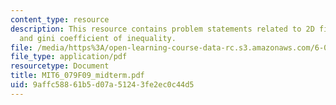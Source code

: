 ```yaml
---
content_type: resource
description: This resource contains problem statements related to 2D filter design
  and gini coefficient of inequality.
file: /media/https%3A/open-learning-course-data-rc.s3.amazonaws.com/6-079-introduction-to-convex-optimization-fall-2009/9affc58861b5d07a51243fe2ec0c44d5_MIT6_079F09_midterm.pdf
file_type: application/pdf
resourcetype: Document
title: MIT6_079F09_midterm.pdf
uid: 9affc588-61b5-d07a-5124-3fe2ec0c44d5
---
```

